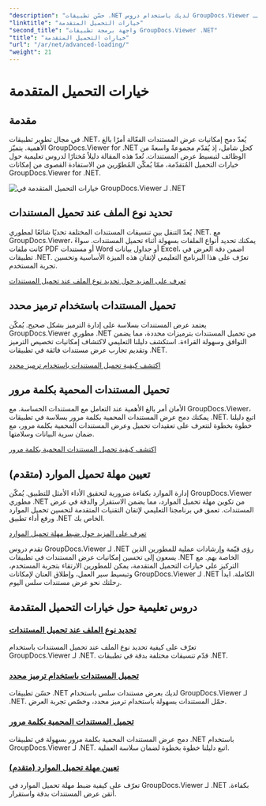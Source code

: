 ```yaml
---
"description": "حسّن تطبيقات .NET لديك باستخدام دروس GroupDocs.Viewer لـ .NET. تعلّم كيفية تحديد أنواع الملفات، وإدارة الترميزات، وتحميل المستندات المحمية بكلمة مرور، والمزيد."
"linktitle": "خيارات التحميل المتقدمة"
"second_title": "واجهة برمجة تطبيقات GroupDocs.Viewer .NET"
"title": "خيارات التحميل المتقدمة"
"url": "/ar/net/advanced-loading/"
"weight": 21
---
```


# خيارات التحميل المتقدمة

## مقدمة

في مجال تطوير تطبيقات .NET، يُعدّ دمج إمكانيات عرض المستندات الفعّالة أمرًا بالغ الأهمية. يتميّز GroupDocs.Viewer for .NET كحل شامل، إذ يُقدّم مجموعةً واسعةً من الوظائف لتبسيط عرض المستندات. تُعدّ هذه المقالة دليلاً مُختارًا لدروس تعليمية حول خيارات التحميل المُتقدّمة، ممّا يُمكّن المُطوّرين من الاستفادة القصوى من إمكانات GroupDocs.Viewer for .NET.

![خيارات التحميل المتقدمة في GroupDocs.Viewer لـ .NET](/viewer/advanced-loading/image.png)
## تحديد نوع الملف عند تحميل المستندات
يُعدّ التنقل بين تنسيقات المستندات المختلفة تحديًا شائعًا لمطوري .NET. مع GroupDocs.Viewer، يمكنك تحديد أنواع الملفات بسهولة أثناء تحميل المستندات. سواءً كانت ملفات PDF أو مستندات Word أو جداول بيانات Excel، اضمن دقة العرض في تطبيقات .NET. تعرّف على هذا البرنامج التعليمي لإتقان هذه الميزة الأساسية وتحسين تجربة المستخدم.

[تعرف على المزيد حول تحديد نوع الملف عند تحميل المستندات](./specify-file-type/)

## تحميل المستندات باستخدام ترميز محدد
يعتمد عرض المستندات بسلاسة على إدارة الترميز بشكل صحيح. يُمكّن GroupDocs.Viewer مطوري .NET من تحميل المستندات بترميزات محددة، مما يضمن التوافق وسهولة القراءة. استكشف دليلنا التعليمي لاكتشاف إمكانيات تخصيص الترميز وتقديم تجارب عرض مستندات فائقة في تطبيقات .NET.

[اكتشف كيفية تحميل المستندات باستخدام ترميز محدد](./load-documents-encoding/)

## تحميل المستندات المحمية بكلمة مرور
الأمان أمر بالغ الأهمية عند التعامل مع المستندات الحساسة. مع GroupDocs.Viewer، يمكنك دمج عرض المستندات المحمية بكلمة مرور بسلاسة في تطبيقات .NET. اتبع دليلنا خطوة بخطوة لتتعرف على تعقيدات تحميل وعرض المستندات المحمية بكلمة مرور، مع ضمان سرية البيانات وسلامتها.

[اكتشف كيفية تحميل المستندات المحمية بكلمة مرور](./load-password-protected-document/)

## تعيين مهلة تحميل الموارد (متقدم)
إدارة الموارد بكفاءة ضرورية لتحقيق الأداء الأمثل للتطبيق. يُمكّن GroupDocs.Viewer مطوري .NET من تكوين مهلة تحميل الموارد، مما يضمن الاستقرار والدقة في عرض المستندات. تعمق في برنامجنا التعليمي لإتقان التقنيات المتقدمة لتحسين تحميل الموارد ورفع أداء تطبيق .NET الخاص بك.

[تعرف على المزيد حول ضبط مهلة تحميل الموارد](./set-resource-loading-timeout/)

تقدم دروس GroupDocs.Viewer لـ .NET رؤى قيّمة وإرشادات عملية للمطورين الذين يسعون إلى تحسين إمكانيات عرض المستندات في تطبيقات .NET الخاصة بهم. مع التركيز على خيارات التحميل المتقدمة، يمكن للمطورين الارتقاء بتجربة المستخدم، وتبسيط سير العمل، وإطلاق العنان لإمكانات GroupDocs.Viewer لـ .NET الكاملة. ابدأ رحلتك نحو عرض مستندات سلس اليوم.
## دروس تعليمية حول خيارات التحميل المتقدمة
### [تحديد نوع الملف عند تحميل المستندات](./specify-file-type/)
تعرّف على كيفية تحديد نوع الملف عند تحميل المستندات باستخدام GroupDocs.Viewer لـ .NET. قدّم تنسيقات مختلفة بدقة في تطبيقات .NET.
### [تحميل المستندات باستخدام ترميز محدد](./load-documents-encoding/)
حسّن تطبيقات .NET لديك بعرض مستندات سلس باستخدام GroupDocs.Viewer لـ .NET. حمّل المستندات بسهولة باستخدام ترميز محدد، وخصّص تجربة العرض.
### [تحميل المستندات المحمية بكلمة مرور](./load-password-protected-document/)
دمج عرض المستندات المحمية بكلمة مرور بسهولة في تطبيقات .NET باستخدام GroupDocs.Viewer لـ .NET. اتبع دليلنا خطوة بخطوة لضمان سلاسة العملية.
### [تعيين مهلة تحميل الموارد (متقدم)](./set-resource-loading-timeout/)
تعرّف على كيفية ضبط مهلة تحميل الموارد في GroupDocs.Viewer لـ .NET بكفاءة. أتقن عرض المستندات بدقة واستقرار.